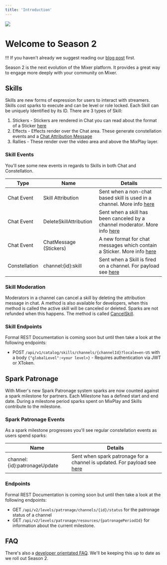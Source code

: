 ```yaml
---
title: 'Introduction'
---
```


![](https://static.mixer.com/img/design/ui/ftue-modal/season-2-logo.png?classes=centered)
# Welcome to Season 2

!!! If you haven't already we suggest reading our [blog post](https://blog.mixer.com) first.

Season 2 is the next evolution of the Mixer platform. It provides a great way to engage more deeply with your community on Mixer.

## Skills

Skills are new forms of expression for users to interact with streamers. Skills cost sparks to execute and can be level or role locked. Each Skill can be uniquely Identified by its ID. There are 3 types of Skill:

1. Stickers - Stickers are rendered in Chat you can read about the format of a Sticker [here](/reference/chat/events/chatmessage#skill)
2. Effects - Effects render over the Chat area. These generate constellation events and a [Chat Attribution Message](/reference/chat/events/skillattribution)
3. Rallies - These render over the video area and above the MixPlay layer.

### Skill Events

You'll see some new events in regards to Skills in both Chat and Constellation.

| Type       | Name                   | Details                                                                            |
| ---------- | ---------------------- | ---------------------------------------------------------------------------------- |
| Chat Event | Skill Attribution      | Sent when a non-chat based skill is used in a channel. More info [here](/reference/chat/events/skillattribution)      |
| Chat Event | DeleteSkillAttribution | Sent when a skill has been canceled by a channel moderator. More info [here](/reference/chat/events/deleteskillatribution) |
| Chat Event | ChatMessage (Stickers) | A new format for chat messages which contain a Sticker. More info [here](/reference/chat/events/chatmessage#skill)     |
| Constellation | channel:{id}:skill  | Sent when a Skill is fired on a channel. For payload see [here](/reference/constellation/events/live/channel%20skill)|


### Skill Moderation

Moderators in a channel can cancel a skill by deleting the attribution message in chat. A method is also available for developers, when this method is called the active skill will be canceled or deleted. Sparks are not refunded when this happens. The method is called [CancelSkill](/reference/chat/methods/cancelskill).


### Skill Endpoints
Formal REST Documentation is coming soon but until then take a look at the following endpoints:
- POST `/api/v1/catalog/skills/channels/{channelId}?locale=en-US` with a body `{"globalLevel":<your level>}`  - Requires authentication via JWT or XToken.

## Spark Patronage

With Mixer's new Spark Patronage system sparks are now counted against a spark milestone for partners. Each Milestone has a defined start and end date. During a milestone period sparks spent on MixPlay and Skills contribute to the milestone.

### Spark Patronage Events

As a spark milestone progresses you'll see regular constellation events as users spend sparks:

| Name                   | Details                                                                            |
| ---------------------- | ---------------------------------------------------------------------------------- |
| channel:{id}:patronageUpdate| Sent when spark patronage for a channel is updated. For payload see [here](/reference/constellation/events/live/patronage%20update)|


### Endpoints

Formal REST Documentation is coming soon but until then take a look at the following endpoints:
- GET `/api/v2/levels/patronage/channels/{id}/status` for the patronage status of a channel
- GET `/api/v2/levels/patronage/resources/{patronagePeriodId}` for information about the current milestone.

## FAQ

There's also a [developer orientated FAQ](/guides/season2/faq). We'll be keeping this up to date as we roll out Season 2.



